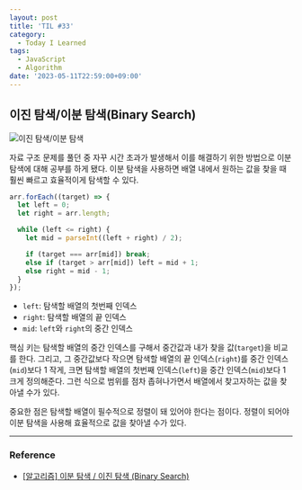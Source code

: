 ```yaml
---
layout: post
title: 'TIL #33'
category:
  - Today I Learned
tags:
  - JavaScript
  - Algorithm
date: '2023-05-11T22:59:00+09:00'
---
```


## 이진 탐색/이분 탐색(Binary Search)

![이진 탐색/이분 탐색](https://blog.penjee.com/wp-content/uploads/2015/04/binary-and-linear-search-animations.gif)

자료 구조 문제를 풀던 중 자꾸 시간 초과가 발생해서 이를 해결하기 위한 방법으로 이분 탐색에 대해 공부를 하게 됐다. 이분 탐색을 사용하면 배열 내에서 원하는 값을 찾을 때 훨씬 빠르고 효율적이게 탐색할 수 있다.

```js
arr.forEach((target) => {
  let left = 0;
  let right = arr.length;

  while (left <= right) {
    let mid = parseInt((left + right) / 2);

    if (target === arr[mid]) break;
    else if (target > arr[mid]) left = mid + 1;
    else right = mid - 1;
  }
});
```

- `left`: 탐색할 배열의 첫번째 인덱스
- `right`: 탐색할 배열의 끝 인덱스
- `mid`: `left`와 `right`의 중간 인덱스

핵심 키는 탐색할 배열의 중간 인덱스를 구해서 중간값과 내가 찾을 값(`target`)을 비교를 한다. 그리고, 그 중간값보다 작으면 탐색할 배열의 끝 인덱스(`right`)를 중간 인덱스(`mid`)보다 1 작게, 크면 탐색할 배열의 첫번째 인덱스(`left`)을 중간 인덱스(`mid`)보다 1 크게 정의해준다. 그런 식으로 범위를 점차 좁혀나가면서 배열에서 찾고자하는 값을 찾아낼 수가 있다.

중요한 점은 탐색할 배열이 필수적으로 정렬이 돼 있어야 한다는 점이다. 정렬이 되어야 이분 탐색을 사용해 효율적으로 값을 찾아낼 수가 있다.

---

### Reference

- [[알고리즘] 이분 탐색 / 이진 탐색 (Binary Search)](https://velog.io/@kimdukbae/%EC%9D%B4%EB%B6%84-%ED%83%90%EC%83%89-%EC%9D%B4%EC%A7%84-%ED%83%90%EC%83%89-Binary-Search)
